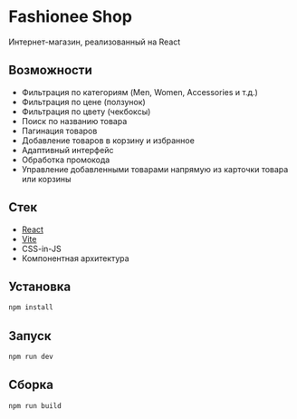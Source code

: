 # Fashionee Shop

Интернет-магазин, реализованный на React

## Возможности

- Фильтрация по категориям (Men, Women, Accessories и т.д.)
- Фильтрация по цене (ползунок)
- Фильтрация по цвету (чекбоксы)
- Поиск по названию товара
- Пагинация товаров
- Добавление товаров в корзину и избранное
- Адаптивный интерфейс
- Обработка промокода
- Управление добавленными товарами напрямую из карточки товара или корзины

## Стек

- [React](https://react.dev/)
- [Vite](https://vitejs.dev/)
- CSS-in-JS
- Компонентная архитектура

## Установка

```bash
npm install
```
## Запуск
```bash
npm run dev
```
## Сборка
```bash
npm run build
```
